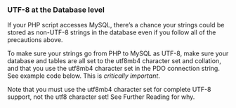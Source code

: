 ### UTF-8 at the Database level

If your PHP script accesses MySQL, there’s a chance your strings could be stored as non-UTF-8 strings in the database even if you follow all of the precautions above.

To make sure your strings go from PHP to MySQL as UTF-8, make sure your database and tables are all set to the utf8mb4 character set and collation, and that you use the utf8mb4 character set in the PDO connection string. See example code below. This is _critically important_.

Note that you must use the utf8mb4 character set for complete UTF-8 support, not the utf8 character set! See Further Reading for why.

